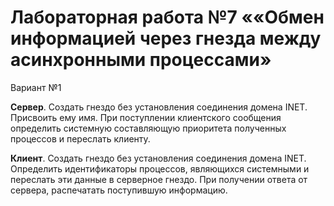 #  Лабораторная работа №7 ««Обмен информацией через гнезда между асинхронными процессами»

Вариант №1

**Сервер**. Создать гнездо без установления соединения домена INET. Присвоить ему 
имя. При поступлении клиентского сообщения определить системную составляющую 
приоритета полученных процессов и переслать клиенту.

**Клиент**. Создать гнездо без установления соединения домена INET. Определить 
идентификаторы процессов, являющихся системными и переслать эти данные в серверное 
гнездо. При получении ответа от сервера, распечатать поступившую информацию.